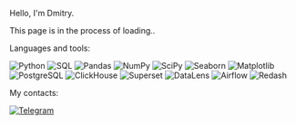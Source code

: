 

Hello, I'm Dmitry.

This page is in the process of loading..



Languages and tools: 

![Python](https://img.shields.io/badge/-Python-blue)
![SQL](https://img.shields.io/badge/-SQL-blue)
![Pandas](https://img.shields.io/badge/-Pandas-blue)
![NumPy](https://img.shields.io/badge/-NumPy-blue)
![SciPy](https://img.shields.io/badge/-SciPy-blue)
![Seaborn](https://img.shields.io/badge/-Seaborn-blue)
![Matplotlib](https://img.shields.io/badge/-Matplotlib-blue)
![PostgreSQL](https://img.shields.io/badge/-PostgreSQL-blue)
![ClickHouse](https://img.shields.io/badge/-ClickHouse-blue)
![Superset](https://img.shields.io/badge/-Superset-blue)
![DataLens](https://img.shields.io/badge/-DataLens-blue)
![Airflow](https://img.shields.io/badge/-Airflow-blue)
![Redash](https://img.shields.io/badge/-Redash-blue)



My contacts:

[![Telegram](https://img.shields.io/badge/Telegram-blue)](https://t.me/dmitriyarusov)

